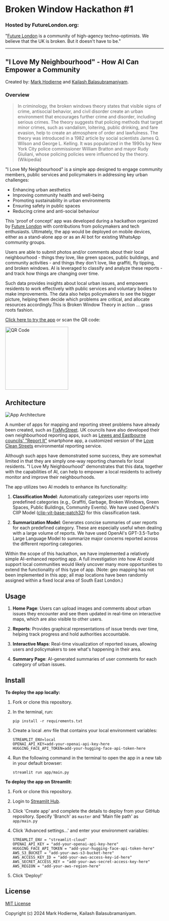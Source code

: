 # Broken Window Hackathon #1
### Hosted by FutureLondon.org:
"[Future London](https://futurelondon.org/) is a community of high-agency techno-optimists. We believe that the UK is broken. But it doesn't have to be."

---


## "I Love My Neighbourhood" - How AI Can Empower a Community

Created by: [Mark Hodierne](https://github.com/mhodierne1402) and [Kailash Balasubramaniyam](https://github.com/kailash19961996).

### Overview

> In criminology, the broken windows theory states that visible signs of crime, antisocial behavior, and civil disorder create an urban environment that encourages further crime and disorder, including serious crimes. The theory suggests that policing methods that target minor crimes, such as vandalism, loitering, public drinking, and fare evasion, help to create an atmosphere of order and lawfulness. The theory was introduced in a 1982 article by social scientists James Q. Wilson and George L. Kelling. It was popularized in the 1990s by New York City police commissioner William Bratton and mayor Rudy Giuliani, whose policing policies were influenced by the theory. (Wikipedia)

"I Love My Neighbourhood" is a simple app designed to engage community members, public services and policymakers in addressing key urban challenges: 
- Enhancing urban aesthetics
- Improving community health and well-being
- Promoting sustainability in urban environments
- Ensuring safety in public spaces
- Reducing crime and anti-social behaviour

This 'proof of concept' app was developed during a hackathon organized by [Future London](https://futurelondon.org/) with contributions from policymakers and tech enthusiasts. Ultimately, the app would be deployed on mobile devices, either as a stand-alone app or as an AI bot for existing WhatsApp community groups.

Users are able to submit photos and/or comments about their local neighbourhood - things they love, like green spaces, public buildings, and community activities - and things they don't love, like graffiti, fly tipping, and broken windows. AI is leveraged to classify and analyze these reports - and track how things are changing over time. 

Such data provides insights about local urban issues, and empowers residents to work effectively with public services and voluntary bodies to make improvements. The data also helps policymakers to see the bigger picture, helping them decide which problems are critical, and allocate resources accordingly.This is Broken Window Theory in action ... grass roots fashion.

[Click here to try the app](https://neighbourhood-tracker.streamlit.app/location) or scan the QR code:  

<img width="200" alt="QR Code" src="https://github.com/mhodierne1402/broken-window-hackathon/blob/main/docs/images/qr_code.png">

## Architecture

![App Architecture](https://github.com/mhodierne1402/broken-window-hackathon/blob/main/docs/images/architecture.png)

A number of apps for mapping and reporting street problems have already been created, such as [FixMyStreet](https://www.fixmystreet.com/). UK councils have also developed their own neighbourhood reporting apps, such as [Lewes and Eastbourne councils' "Report It"](https://www.lewes-eastbourne.gov.uk/report-it) smartphone app, a customized version of the [Love Clean Streets](https://lovecleanstreets.info/) environmental reporting service.

Although such apps have demonstrated some success, they are somewhat limited in that they are simply one-way reporting channels for local residents. "I Love My Neighbourhood" demonstrates that this data, together with the capabilities of AI, can help to empower a local residents to actively monitor and improve their neighbourhoods. 

The app utilizes two AI models to enhance its functionality:

1. **Classification Model**: Automatically categorizes user reports into predefined categories (e.g., Graffiti, Garbage, Broken Windows, Green Spaces, Public Buildings, Community Events). We have used OpenAI's ClIP Model ([clip-vit-base-patch32](https://huggingface.co/openai/clip-vit-base-patch32)) for this classification task.

2. **Summarization Model**: Generates concise summaries of user reports for each predefined category. These are especially useful when dealing with a large volume of reports. We have used OpenAI's GPT-3.5-Turbo Large Language Model to summarize major concerns reported across the different reporting categories.

Within the scope of this hackathon, we have implemented a relatively simple AI-enhanced reporting app. A full investigation into how AI could support local communities would likely uncover many more opportunities to extend the functionality of this type of app. (Note: geo mapping has not been implemented in this app; all map locations have been randomly assigned within a fixed local area of South East London.) 

## Usage

1. **Home Page**: Users can upload images and comments about urban issues they encounter and see them updated in real-time on interactive maps, which are also visible to other users.


2. **Reports**: Provides graphical representations of issue trends over time, helping track progress and hold authorities accountable.


3. **Interactive Maps**: Real-time visualization of reported issues, allowing users and policymakers to see what's happening in their area.


4. **Summary Page**: AI-generated summaries of user comments for each category of urban issues.


## Install

**To deploy the app locally:**
1. Fork or clone this repository.
2. In the terminal, run:

    ```
    pip install -r requirements.txt
    ```
   
4. Create a local .env file that contains your local environment variables:

    ```
    STREAMLIT_ENV=local
    OPENAI_API_KEY=add-your-openai-api-key-here
    HUGGING_FACE_API_TOKEN=add-your-hugging-face-api-token-here
    ```

5. Run the following command in the terminal to open the app in a new tab in your default browser:

    ```
    streamlit run app/main.py
    ```

**To deploy the app on Streamlit:**
1. Fork or clone this repository.
   
2. Login to [Streamlit Hub](https://share.streamlit.io/).
   
3. Click 'Create app' and complete the details to deploy from your GitHub repository. Specify 'Branch' as `master` and 'Main file path' as `app/main.py`
   
4. Click 'Advanced settings...' and enter your environment variables:
   
    ```
    STREAMLIT_ENV = "streamlit-cloud"
    OPENAI_API_KEY = "add-your-openai-api-key-here"
    HUGGING_FACE_API_TOKEN = "add-your-hugging-face-api-token-here"
    AWS_S3_BUCKET = "add-your-aws-s3-bucket-here"
    AWS_ACCESS_KEY_ID = "add-your-aws-access-key-id-here"
    AWS_SECRET_ACCESS_KEY = "add-your-aws-secret-access-key-here"
    AWS_REGION = "add-your-aws-region-here"
    ```

5. Click 'Deploy!'

## License
[MIT License](LICENSE)  

Copyright (c) 2024 Mark Hodierne, Kailash Balasubramaniyam.
